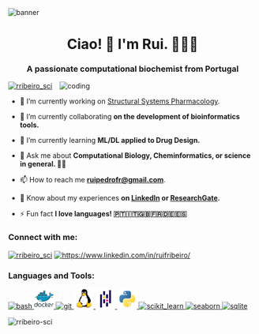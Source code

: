 <img alt="banner" src="https://res.cloudinary.com/djz27k5hg/image/upload/v1645005392/Personal/molecule_banner_o2ykl5.png">

<h1 align="center">Ciao! 👋 I'm Rui. 👨🏻‍💻</h1>
<h3 align="center">A passionate computational biochemist from Portugal</h3>
<img align="right" alt="coding" width="400" src="https://64.media.tumblr.com/bbf0e67a43c4ed45070d77d10c920e52/tumblr_nygxna9kNY1s5f7v4o1_1280.gif">

<p align="left"> <a href="https://twitter.com/rribeiro_sci" target="blank"><img src="https://img.shields.io/twitter/follow/rribeiro_sci?logo=twitter&style=for-the-badge" alt="rribeiro_sci" /></a> </p>

- 🧬 I’m currently working on [Structural Systems Pharmacology](https://www.fz-juelich.de/ias/ias-5/EN/RossettiLab/Research/HBP/SSB/_node.html).

- 🤝 I’m currently collaborating **on the development of bioinformatics tools.**

- 🌱 I’m currently learning **ML/DL applied to Drug Design.**

- 💬 Ask me about **Computational Biology, Cheminformatics, or science in general. 🔭🔬**

- 📫 How to reach me **ruipedrofr@gmail.com**.

- 📄 Know about my experiences **on [LinkedIn](https://www.linkedin.com/in/ruifribeiro/) or [ResearchGate](https://www.researchgate.net/profile/Rui-Pedro-Ribeiro).**

- ⚡ Fun fact **I love languages! 🇵🇹🇮🇹🇬🇧🇫🇷🇩🇪🇪🇸**

<h3 align="left">Connect with me:</h3>
<p align="left">
<a href="https://twitter.com/rribeiro_sci" target="blank"><img align="center" src="https://raw.githubusercontent.com/rahuldkjain/github-profile-readme-generator/master/src/images/icons/Social/twitter.svg" alt="rribeiro_sci" height="30" width="40" /></a>
<a href="https://linkedin.com/in/https://www.linkedin.com/in/ruifribeiro/" target="blank"><img align="center" src="https://raw.githubusercontent.com/rahuldkjain/github-profile-readme-generator/master/src/images/icons/Social/linked-in-alt.svg" alt="https://www.linkedin.com/in/ruifribeiro/" height="30" width="40" /></a>
</p>

<h3 align="left">Languages and Tools:</h3>
<p align="left"> <a href="https://www.gnu.org/software/bash/" target="_blank" rel="noreferrer"> <img src="https://www.vectorlogo.zone/logos/gnu_bash/gnu_bash-icon.svg" alt="bash" width="40" height="40"/> </a> <a href="https://www.docker.com/" target="_blank" rel="noreferrer"> <img src="https://raw.githubusercontent.com/devicons/devicon/master/icons/docker/docker-original-wordmark.svg" alt="docker" width="40" height="40"/> </a> <a href="https://git-scm.com/" target="_blank" rel="noreferrer"> <img src="https://www.vectorlogo.zone/logos/git-scm/git-scm-icon.svg" alt="git" width="40" height="40"/> </a> <a href="https://www.linux.org/" target="_blank" rel="noreferrer"> <img src="https://raw.githubusercontent.com/devicons/devicon/master/icons/linux/linux-original.svg" alt="linux" width="40" height="40"/> </a> <a href="https://pandas.pydata.org/" target="_blank" rel="noreferrer"> <img src="https://raw.githubusercontent.com/devicons/devicon/2ae2a900d2f041da66e950e4d48052658d850630/icons/pandas/pandas-original.svg" alt="pandas" width="40" height="40"/> </a> <a href="https://www.python.org" target="_blank" rel="noreferrer"> <img src="https://raw.githubusercontent.com/devicons/devicon/master/icons/python/python-original.svg" alt="python" width="40" height="40"/> </a> <a href="https://scikit-learn.org/" target="_blank" rel="noreferrer"> <img src="https://upload.wikimedia.org/wikipedia/commons/0/05/Scikit_learn_logo_small.svg" alt="scikit_learn" width="40" height="40"/> </a> <a href="https://seaborn.pydata.org/" target="_blank" rel="noreferrer"> <img src="https://seaborn.pydata.org/_images/logo-mark-lightbg.svg" alt="seaborn" width="40" height="40"/> </a> <a href="https://www.sqlite.org/" target="_blank" rel="noreferrer"> <img src="https://www.vectorlogo.zone/logos/sqlite/sqlite-icon.svg" alt="sqlite" width="40" height="40"/> </a> </p>

<p><img align="center" src="https://github-readme-stats.vercel.app/api/top-langs?username=rribeiro-sci&show_icons=true&locale=en&layout=compact" alt="rribeiro-sci" /></p>
